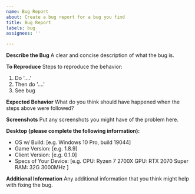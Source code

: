 ```yaml
---
name: Bug Report
about: Create a bug report for a bug you find
title: Bug Report
labels: bug
assignees: ''

---
```


**Describe the Bug**
A clear and concise description of what the bug is.

**To Reproduce**
Steps to reproduce the behavior:
1. Do '....'
2. Then do '....'
4. See bug

**Expected Behavior**
What do you think should have happened when the steps above were followed?

**Screenshots**
Put any screenshots you might have of the problem here.

**Desktop (please complete the following information):**
 - OS w/ Build: [e.g. Windows 10 Pro, build 19044]
 - Game Version: [e.g. 1.8.9]
 - Client Version: [e.g. 0.1.0]
 - Specs of Your Device:
   [e.g. 
   CPU: Ryzen 7 2700X
   GPU: RTX 2070 Super
   RAM: 32G 3000MHz
   ]

**Additional Information**
Any additional information that you think might help with fixing the bug.
